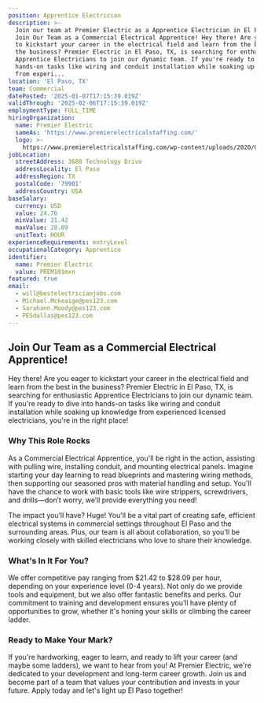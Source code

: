 ```yaml
---
position: Apprentice Electrician
description: >-
  Join our team at Premier Electric as a Apprentice Electrician in El Paso, TX.
  Join Our Team as a Commercial Electrical Apprentice! Hey there! Are you eager
  to kickstart your career in the electrical field and learn from the best in
  the business? Premier Electric in El Paso, TX, is searching for enthusiastic
  Apprentice Electricians to join our dynamic team. If you're ready to dive into
  hands-on tasks like wiring and conduit installation while soaking up knowledge
  from experi...
location: 'El Paso, TX'
team: Commercial
datePosted: '2025-01-07T17:15:39.019Z'
validThrough: '2025-02-06T17:15:39.019Z'
employmentType: FULL_TIME
hiringOrganization:
  name: Premier Electric
  sameAs: 'https://www.premierelectricalstaffing.com/'
  logo: >-
    https://www.premierelectricalstaffing.com/wp-content/uploads/2020/05/Premier-Electrical-Staffing-logo.png
jobLocation:
  streetAddress: 3680 Technology Drive
  addressLocality: El Paso
  addressRegion: TX
  postalCode: '79901'
  addressCountry: USA
baseSalary:
  currency: USD
  value: 24.76
  minValue: 21.42
  maxValue: 28.09
  unitText: HOUR
experienceRequirements: entryLevel
occupationalCategory: Apprentice
identifier:
  name: Premier Electric
  value: PREM101mxn
featured: true
email:
  - will@bestelectricianjobs.com
  - Michael.Mckeaige@pes123.com
  - Sarahann.Moody@pes123.com
  - PESdallas@pes123.com
---
```




## Join Our Team as a Commercial Electrical Apprentice!

Hey there! Are you eager to kickstart your career in the electrical field and learn from the best in the business? Premier Electric in El Paso, TX, is searching for enthusiastic Apprentice Electricians to join our dynamic team. If you're ready to dive into hands-on tasks like wiring and conduit installation while soaking up knowledge from experienced licensed electricians, you're in the right place!

### Why This Role Rocks

As a Commercial Electrical Apprentice, you'll be right in the action, assisting with pulling wire, installing conduit, and mounting electrical panels. Imagine starting your day learning to read blueprints and mastering wiring methods, then supporting our seasoned pros with material handling and setup. You'll have the chance to work with basic tools like wire strippers, screwdrivers, and drills—don’t worry, we’ll provide everything you need!

The impact you’ll have? Huge! You'll be a vital part of creating safe, efficient electrical systems in commercial settings throughout El Paso and the surrounding areas. Plus, our team is all about collaboration, so you'll be working closely with skilled electricians who love to share their knowledge.

### What's In It For You?

We offer competitive pay ranging from $21.42 to $28.09 per hour, depending on your experience level (0-4 years). Not only do we provide tools and equipment, but we also offer fantastic benefits and perks. Our commitment to training and development ensures you’ll have plenty of opportunities to grow, whether it's honing your skills or climbing the career ladder.

### Ready to Make Your Mark?

If you're hardworking, eager to learn, and ready to lift your career (and maybe some ladders), we want to hear from you! At Premier Electric, we're dedicated to your development and long-term career growth. Join us and become part of a team that values your contribution and invests in your future. Apply today and let's light up El Paso together!